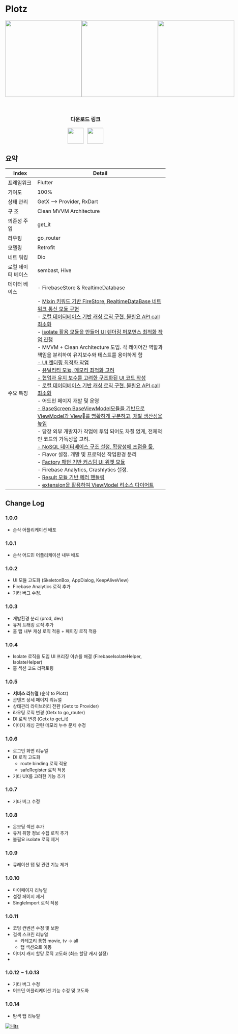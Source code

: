 

<br/>
<br/>
<h1>Plotz</h1>

<div style="display: flex; justify-content: space-evenly">
    <img style="width: 240px" src="https://github.com/Xim-ya/Plotz/assets/75591730/a10a9e22-6a6d-44af-9e55-7f94f297f4a2"/>
    <img style="width: 240px" src="https://github.com/Xim-ya/Plotz/assets/75591730/99e84ceb-faa8-4a40-a821-f8f7b10cf56a"/>
    <img style="width: 240px" src="https://github.com/Xim-ya/Plotz/assets/75591730/0c2e9d4f-6803-4f1b-8b55-19184c4b9457"/>
</div>


<br/>
<br/>


<div align="center">
<h3>다운로드 링크</h3>
<div style="display : flex; justify-content: center; flex-direction: row">
  <a href="https://apps.apple.com/kr/app/%EC%88%9C%EC%82%AD/id1671820197">
  	<img src="https://velog.velcdn.com/images/ximya_hf/post/f393f426-f940-4b9f-a0a3-6d8c3047467f/image.png" style="width : 50px"/>
  </a>
  <div style="width: 12px"></div>
    <a href="https://play.google.com/store/apps/details?id=com.soon_sak">
  	<img src="https://velog.velcdn.com/images/ximya_hf/post/a626c32d-2b7b-4d40-b1fb-03dc7792b111/image.png" style="width : 50px"/>
  </a>
</div>
</div>


## 요약

| Index      | Detail                                                                                                                                                                                                                                                                                                                                                                                                                                                                                                                                                                                                                                                                                                                                                                                                                                                                                                                                                                                                                                                                                                                                                                                                                                                                                                                                                                                                                                                                                                                                                                                                                                                                                           |
|------------|--------------------------------------------------------------------------------------------------------------------------------------------------------------------------------------------------------------------------------------------------------------------------------------------------------------------------------------------------------------------------------------------------------------------------------------------------------------------------------------------------------------------------------------------------------------------------------------------------------------------------------------------------------------------------------------------------------------------------------------------------------------------------------------------------------------------------------------------------------------------------------------------------------------------------------------------------------------------------------------------------------------------------------------------------------------------------------------------------------------------------------------------------------------------------------------------------------------------------------------------------------------------------------------------------------------------------------------------------------------------------------------------------------------------------------------------------------------------------------------------------------------------------------------------------------------------------------------------------------------------------------------------------------------------------------------------------|
| 프레임워크      | Flutter                                                                                                                                                                                                                                                                                                                                                                                                                                                                                                                                                                                                                                                                                                                                                                                                                                                                                                                                                                                                                                                                                                                                                                                                                                                                                                                                                                                                                                                                                                                                                                                                                                                                                          |
| 기여도        | 100%                                                                                                                                                                                                                                                                                                                                                                                                                                                                                                                                                                                                                                                                                                                                                                                                                                                                                                                                                                                                                                                                                                                                                                                                                                                                                                                                                                                                                                                                                                                                                                                                                                                                                             |
| 상태 관리      | GetX --> Provider, RxDart                                                                                                                                                                                                                                                                                                                                                                                                                                                                                                                                                                                                                                                                                                                                                                                                                                                                                                                                                                                                                                                                                                                                                                                                                                                                                                                                                                                                                                                                                                                                                                                                                                                                        |
| 구   조      | Clean MVVM Architecture                                                                                                                                                                                                                                                                                                                                                                                                                                                                                                                                                                                                                                                                                                                                                                                                                                                                                                                                                                                                                                                                                                                                                                                                                                                                                                                                                                                                                                                                                                                                                                                                                                                                          |
| 의존성  주입    | get_it                                                                                                                                                                                                                                                                                                                                                                                                                                                                                                                                                                                                                                                                                                                                                                                                                                                                                                                                                                                                                                                                                                                                                                                                                                                                                                                                                                                                                                                                                                                                                                                                                                                                                           |
| 라우팅        | go_router                                                                                                                                                                                                                                                                                                                                                                                                                                                                                                                                                                                                                                                                                                                                                                                                                                                                                                                                                                                                                                                                                                                                                                                                                                                                                                                                                                                                                                                                                                                                                                                                                                                                                        |
| 모델링        | Retrofit                                                                                                                                                                                                                                                                                                                                                                                                                                                                                                                                                                                                                                                                                                                                                                                                                                                                                                                                                                                                                                                                                                                                                                                                                                                                                                                                                                                                                                                                                                                                                                                                                                                                                         |
| 네트 워킹      | Dio                                                                                                                                                                                                                                                                                                                                                                                                                                                                                                                                                                                                                                                                                                                                                                                                                                                                                                                                                                                                                                                                                                                                                                                                                                                                                                                                                                                                                                                                                                                                                                                                                                                                                              |
| 로컬 데이터 베이스 | sembast, Hive                                                                                                                                                                                                                                                                                                                                                                                                                                                                                                                                                                                                                                                                                                                                                                                                                                                                                                                                                                                                                                                                                                                                                                                                                                                                                                                                                                                                                                                                                                                                                                                                                                                                                    |
| 데이터 베이스    | - FirebaseStore & RealtimeDatabase                                                                                                                                                                                                                                                                                                                                                                                                                                                                                                                                                                                                                                                                                                                                                                                                                                                                                                                                                                                                                                                                                                                                                                                                                                                                                                                                                                                                                                                                                                                                                                                                                                                               |
| 주요 특징      | - <a href="https://velog.io/@ximya_hf/flutterfirestoremixinmodule">Mixin 키워드 기반 FireStore, RealtimeDataBase  네트워크 통신 모듈 구현</a> <br/>- [로컬 데이터베이스 기반 캐싱 로직 구현. 불필요 API call 최소화 ](./lib/domain/service/local_storage_service.dart)  </br>- [isolate 활용 모듈을 만들어 UI 렌더링 퍼포먼스 최적화 작업 진행 ](./lib/data/mixin/firebase_isolate_helper_mixin.dart)<br/>- MVVM + Clean Architecture 도입. 각 레이어간 역할과 책임을 분리하여 유지보수와 테스트를 용이하게 함</br><a href="https://velog.io/@ximya_hf/listviewbuilder">- UI 렌더링 최적화 작업<a/> </br>- <a href="https://medium.com/@ximya/create-utility-classes-like-a-pro-focus-on-memory-structure-in-flutter-d2377a0d79b3">유틸리티 모듈, 메모리 최적화 고려</a><br/><a href="https://velog.io/@ximya_hf/how-write-clean-flutter-ui-code">- 협업과 유지 보수를 고려한 구조화된 UI 코드 작성</a></br>- [로컬 데이터베이스 기반 캐싱 로직 구현. 불필요 API call 최소화 ](./lib/presentation/common/dialog/app_dialog.dart) </br> - 어드민 페이지 개발 및 운영 </br> <a href="https://velog.io/@ximya_hf/basescreenonmvvm">- BaseScreen BaseViewModel모듈을 기반으로 ViewModel과 View를 명확하게 구분하고,  개발 생산성을 높임</a></br> - 당장 외부 개발자가 작업에 투입 되어도 차질 없게, 전체적인 코드의 가독성을 고려. </br> <a href="https://www.figma.com/file/rDIwovXfvUjlBw7z4wylIf/%EC%88%9C%EC%82%AD-%EC%84%9C%EB%B2%84-%EA%B3%B5%EC%9C%A0?node-id=0%3A1&t=7RAQoBU2Ehl8Qwv3-1">- NoSQL 데이터베이스 구조 설정.  확장성에 초점을 둠.</a> </br> - Flavor 설정. 개발 및 프로덕션 작업환경 분리</br> - [Factory 패턴 기반 커스텀 UI 위젯 모듈](./lib/presentation/common/dialog/app_dialog.dart)  </br> - Firebase Analytics,  Crashlytics 설정. </br> - [Result 모듈 기반 에러 핸들링](./lib/utilities/result.dart) </br> - [extension을 활용하여 ViewModel 리소스 다이어트](./lib/presentation/screens/contentDetail/controllerResources/content_detail_header_view_model.part.dart) | 



## Change Log
### 1.0.0

* 순삭 어플리케이션 배포

### 1.0.1

- 순삭 어드민 어플리케이션 내부 배포


### 1.0.2
- UI 모듈 고도화 (SkeletonBox, AppDialog, KeepAliveView)
- Firebase Analytics 로직 추가
- 기타 버그 수정.

### 1.0.3
- 개발환경 분리 (prod, dev)
- 유저 트래킹 로직 추가
- 홈 탭 내부 캐싱 로직 적용 + 페이징 로직 적용

### 1.0.4
- Isolate 로직을 도입 UI 프리징 이슈를 해결 (FirebaseIsolateHelper, IsolateHelper)
- 홈 섹션 코드 리팩토링


### 1.0.5
- **서비스 리뉴얼**  (순삭 to Plotz)
- 콘텐츠 상세 페이지 리뉴얼
- 상태관리 라이브러리 전환 (Getx to Provider)
- 라우팅 로직 변경 (Getx to go_router)
- DI 로직 변경 (Getx to get_it)
- 이미지 캐싱 관련 메모리 누수 문제 수정 


### 1.0.6
- 로그인 화면 리뉴얼 
- DI 로직 고도화 
  - route binding 로직 적용
  - safeRegister 로직 적용
- 기타 UX를 고려한 기능 추가
  

### 1.0.7
- 기타 버그 수정


### 1.0.8
- 온보딩 섹션 추가
- 유저 취향 정보 수집 로직 추가 
- 불필요 isolate 로직 제거



### 1.0.9
- 큐레이션 탭 및 관련 기능 제거


### 1.0.10
- 마이페이지 리뉴얼
- 설정 페이지 제거
- SingleImport 로직 적용


### 1.0.11 
- 코딩 컨벤션 수정 및 보완
- 검색 스크린 리뉴얼 
  - 카테고리 통합 movie, tv -> all
  - 탭 섹션으로 이동
- 이미지 캐시 할당 로직 고도화 (최소 할당 캐시 설정)
- 
### 1.0.12 ~ 1.0.13
- 기타 버그 수정
- 어드민 어플리케이션 기능 수정 및 고도화

### 1.0.14
- 탐색 탭 리뉴얼

[![Hits](https://hits.seeyoufarm.com/api/count/incr/badge.svg?url=https%3A%2F%2Fgithub.com%2FXim-ya%2FSoonSack%2Fhit-counter&count_bg=%23E30914&title_bg=%23101010&icon=&icon_color=%23E7E7E7&title=hits&edge_flat=false)](https://hits.seeyoufarm.com)


